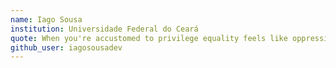 ```yaml
---
name: Iago Sousa
institution: Universidade Federal do Ceará
quote: When you're accustomed to privilege equality feels like oppression
github_user: iagosousadev
---
```

